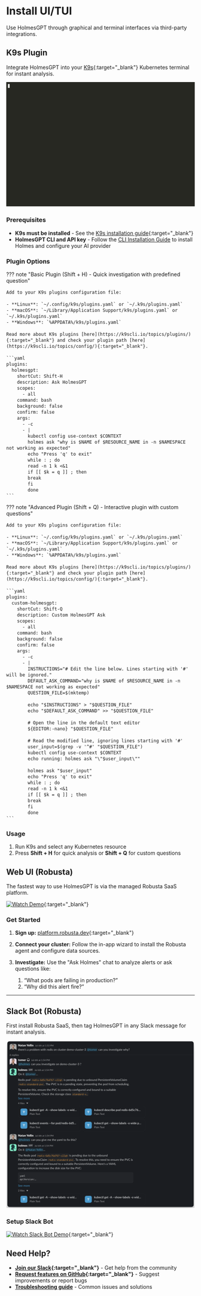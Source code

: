 # Install UI/TUI

Use HolmesGPT through graphical and terminal interfaces via third-party integrations.

## K9s Plugin

Integrate HolmesGPT into your [K9s](https://github.com/derailed/k9s){:target="_blank"} Kubernetes terminal for instant analysis.

![K9s Demo](../assets/K9sDemo.gif)

### Prerequisites

- **K9s must be installed** - See the [K9s installation guide](https://github.com/derailed/k9s#installation){:target="_blank"}
- **HolmesGPT CLI and API key** - Follow the [CLI Installation Guide](cli-installation.md) to install Holmes and configure your AI provider

### Plugin Options

??? note "Basic Plugin (Shift + H) - Quick investigation with predefined question"

    Add to your K9s plugins configuration file:

    - **Linux**: `~/.config/k9s/plugins.yaml` or `~/.k9s/plugins.yaml`
    - **macOS**: `~/Library/Application Support/k9s/plugins.yaml` or `~/.k9s/plugins.yaml`
    - **Windows**: `%APPDATA%/k9s/plugins.yaml`

    Read more about K9s plugins [here](https://k9scli.io/topics/plugins/){:target="_blank"} and check your plugin path [here](https://k9scli.io/topics/config/){:target="_blank"}.

    ```yaml
    plugins:
      holmesgpt:
        shortCut: Shift-H
        description: Ask HolmesGPT
        scopes:
          - all
        command: bash
        background: false
        confirm: false
        args:
          - -c
          - |
            kubectl config use-context $CONTEXT
            holmes ask "why is $NAME of $RESOURCE_NAME in -n $NAMESPACE not working as expected"
            echo "Press 'q' to exit"
            while : ; do
            read -n 1 k <&1
            if [[ $k = q ]] ; then
            break
            fi
            done
    ```

??? note "Advanced Plugin (Shift + Q) - Interactive plugin with custom questions"


    Add to your K9s plugins configuration file:

    - **Linux**: `~/.config/k9s/plugins.yaml` or `~/.k9s/plugins.yaml`
    - **macOS**: `~/Library/Application Support/k9s/plugins.yaml` or `~/.k9s/plugins.yaml`
    - **Windows**: `%APPDATA%/k9s/plugins.yaml`

    Read more about K9s plugins [here](https://k9scli.io/topics/plugins/){:target="_blank"} and check your plugin path [here](https://k9scli.io/topics/config/){:target="_blank"}.

    ```yaml
    plugins:
      custom-holmesgpt:
        shortCut: Shift-Q
        description: Custom HolmesGPT Ask
        scopes:
          - all
        command: bash
        background: false
        confirm: false
        args:
          - -c
          - |
            INSTRUCTIONS="# Edit the line below. Lines starting with '#' will be ignored."
            DEFAULT_ASK_COMMAND="why is $NAME of $RESOURCE_NAME in -n $NAMESPACE not working as expected"
            QUESTION_FILE=$(mktemp)

            echo "$INSTRUCTIONS" > "$QUESTION_FILE"
            echo "$DEFAULT_ASK_COMMAND" >> "$QUESTION_FILE"

            # Open the line in the default text editor
            ${EDITOR:-nano} "$QUESTION_FILE"

            # Read the modified line, ignoring lines starting with '#'
            user_input=$(grep -v '^#' "$QUESTION_FILE")
            kubectl config use-context $CONTEXT
            echo running: holmes ask "\"$user_input\""

            holmes ask "$user_input"
            echo "Press 'q' to exit"
            while : ; do
            read -n 1 k <&1
            if [[ $k = q ]] ; then
            break
            fi
            done
    ```

### Usage

1. Run K9s and select any Kubernetes resource
2. Press **Shift + H** for quick analysis or **Shift + Q** for custom questions


## Web UI (Robusta)

The fastest way to use HolmesGPT is via the managed Robusta SaaS platform.

[![Watch Demo](https://cdn.loom.com/sessions/thumbnails/388d98aad1a04823b9ed50d0161a4819-0ced91a0e8f80dcb-full-play.gif)](https://www.loom.com/share/388d98aad1a04823b9ed50d0161a4819?sid=a2a669b4-f092-4067-adcb-c8527fbcaa90){:target="_blank"}

### Get Started

1. **Sign up:** [platform.robusta.dev](https://platform.robusta.dev/signup/?utm_source=docs&utm_medium=holmesgpt-docs&utm_content=ui_installation_section){:target="_blank"}
2. **Connect your cluster:** Follow the in-app wizard to install the Robusta agent and configure data sources.
3. **Investigate:** Use the "Ask Holmes" chat to analyze alerts or ask questions like:

      1. “What pods are failing in production?”
      2. “Why did this alert fire?”

---

## Slack Bot (Robusta)

First install Robusta SaaS, then tag HolmesGPT in any Slack message for instant analysis.

![Robusta Slack Bot powered by Holmes](../assets/RobustaSlackBot-Poweredby-Holmes.png)

### Setup Slack Bot

[![Watch Slack Bot Demo](https://cdn.loom.com/sessions/thumbnails/7a60a42e854e45368e9b7f9d3c36ae5f-65bd123629db6922-full-play.gif)](https://www.loom.com/share/7a60a42e854e45368e9b7f9d3c36ae5f?sid=bfed9efb-b607-416c-b481-c2a63d314a4b){:target="_blank"}

## Need Help?

- **[Join our Slack](https://robustacommunity.slack.com){:target="_blank"}** - Get help from the community
- **[Request features on GitHub](https://github.com/robusta-dev/holmesgpt/issues){:target="_blank"}** - Suggest improvements or report bugs
- **[Troubleshooting guide](../reference/troubleshooting.md)** - Common issues and solutions
